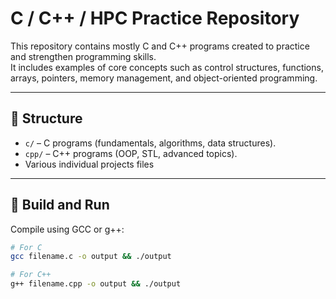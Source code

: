 # C / C++ / HPC Practice Repository

This repository contains mostly C and C++ programs created to practice and strengthen programming skills.  
It includes examples of core concepts such as control structures, functions, arrays, pointers, memory management, and object-oriented programming.

---

## 📂 Structure
- `c/` – C programs (fundamentals, algorithms, data structures).
- `cpp/` – C++ programs (OOP, STL, advanced topics).
- Various individual projects files

---

## 🚀 Build and Run
Compile using GCC or g++:

```bash
# For C
gcc filename.c -o output && ./output

# For C++
g++ filename.cpp -o output && ./output
